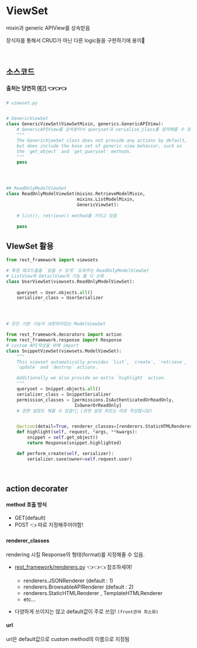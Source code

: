 # ViewSet

mixin과 generic APIView를 상속받음

장식자를 통해서 CRUD가 아닌 다른 logic들을 구현하기에 용이👏

<br>

## 소스코드

#### 출처는 당연히 [여기](https://github.com/encode/django-rest-framework/blob/master/rest_framework/viewsets.py) 👈👈👈



```python
# viewset.py


# GenericViewSet
class GenericViewSet(ViewSetMixin, generics.GenericAPIView):
    # GenericAPIView를 상속받아서 queryset과 serialize_class를 정의해줄 수 있게했다.
    """
    The GenericViewSet class does not provide any actions by default,
    but does include the base set of generic view behavior, such as
    the `get_object` and `get_queryset` methods.
    """
    pass




## ReadOnlyModelViewSet 
class ReadOnlyModelViewSet(mixins.RetrieveModelMixin,
                           mixins.ListModelMixin,
                           GenericViewSet):
    
    # list(), retrieve() method를 가지고 있음

    pass

```

## VIewSet 활용

```python
from rest_framework import viewsets

# 특정 레코드들을 `읽을 수 있게` 도와주는 ReadOnlyModelViewSet
# ListView와 DetailView의 기능 둘 다 소화
class UserViewSet(viewsets.ReadOnlyModelViewSet):
  
    queryset = User.objects.all()
    serializer_class = UserSerializer




# 모든 기본 기능이 내장되어있는 ModelViewSet

from rest_framework.decorators import action
from rest_framework.response import Response
# custom API작성을 위해 import
class SnippetViewSet(viewsets.ModelViewSet):
    """
    This viewset automatically provides `list`, `create`, `retrieve`,
    `update` and `destroy` actions.

    Additionally we also provide an extra `highlight` action.
    """
    queryset = Snippet.objects.all()
    serializer_class = SnippetSerializer
    permission_classes = [permissions.IsAuthenticatedOrReadOnly,
                          IsOwnerOrReadOnly]
    # 권한 설정도 해줄 수 있음!🙌 (권한 설정 파트는 따로 작성합니당)


    @action(detail=True, renderer_classes=[renderers.StaticHTMLRenderer])
    def highlight(self, request, *args, **kwargs):
        snippet = self.get_object()
        return Response(snippet.highlighted)

    def perform_create(self, serializer):
        serializer.save(owner=self.request.user)
```

<br>


## action decorater

####  method 호출 방식
- GET(default)
- POST 👈 따로 지정해주어야함!

#### renderer_classes

rendering 시킬 Response의 형태(format)를 지정해줄 수 있음.
- [rest_framework/renderers.py](https://github.com/encode/django-rest-framework/blob/master/rest_framework/renderers.py) 👈👈👈 참조하세여!
    - renderers.JSONRenderer (default : 1)
    - renderers.BrowsableAPIRenderer (default : 2)
    - renderers.StaticHTMLRenderer , TemplateHTMLRenderer
    - etc...

- 다양하게 쓰이지는 않고 default값이 주로 쓰임! `(front관여 최소화)`

#### url

url은 default값으로 custom method의 이름으로 지정됨